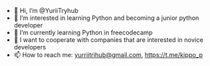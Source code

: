 - 👋 Hi, I’m @YuriiTryhub
- 👀 I’m interested in learning Python and becoming a junior python developer
- 🌱 I’m currently learning Python in freecodecamp
- 💞️ I want to cooperate with companies that are interested in novice developers
- 📫 How to reach me: 
      yurriitrihub@gmail.com,
      https://t.me/kippo_p

<!---
YuriiTryhub/YuriiTryhub is a ✨ special ✨ repository because its `README.md` (this file) appears on your GitHub profile.
You can click the Preview link to take a look at your changes.
--->
